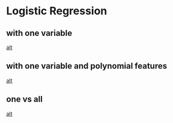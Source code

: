 # Logistic Regression

## with one variable 
[alt](linear_boundary.png)
## with one variable and polynomial features
[alt](non_linear_boundary.png)
## one vs all
[alt](non_linear_multiple_boundary.png)
